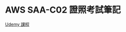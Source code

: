 # AWS SAA-C02 證照考試筆記 
[Udemy 課程](https://www.udemy.com/course/aws-certified-solutions-architect-associate-saa-c02/)
